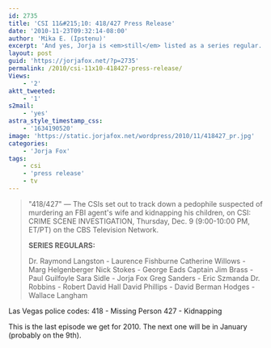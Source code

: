 ```yaml
---
id: 2735
title: 'CSI 11&#215;10: 418/427 Press Release'
date: '2010-11-23T09:32:14-08:00'
author: 'Mika E. (Ipstenu)'
excerpt: 'And yes, Jorja is <em>still</em> listed as a series regular. This is the last new CSI for 2010.'
layout: post
guid: 'https://jorjafox.net/?p=2735'
permalink: /2010/csi-11x10-418427-press-release/
Views:
    - '2'
aktt_tweeted:
    - '1'
s2mail:
    - 'yes'
astra_style_timestamp_css:
    - '1634190520'
image: 'https://static.jorjafox.net/wordpress/2010/11/418427_pr.jpg'
categories:
    - 'Jorja Fox'
tags:
    - csi
    - 'press release'
    - tv
---
```


<blockquote>"418/427" — The CSIs set out to track down a pedophile suspected of murdering an FBI agent's wife and kidnapping his children, on CSI: CRIME SCENE INVESTIGATION, Thursday, Dec. 9 (9:00-10:00 PM, ET/PT) on the CBS Television Network.

**SERIES REGULARS:**

Dr. Raymond Langston - Laurence Fishburne
Catherine Willows - Marg Helgenberger
Nick Stokes - George Eads
Captain Jim Brass - Paul Guilfoyle
Sara Sidle - Jorja Fox
Greg Sanders - Eric Szmanda
Dr. Robbins - Robert David Hall
David Phillips - David Berman
Hodges - Wallace Langham
</blockquote>

Las Vegas police codes:
418 - Missing Person
427 - Kidnapping

This is the last episode we get for 2010. The next one will be in January (probably on the 9th).
